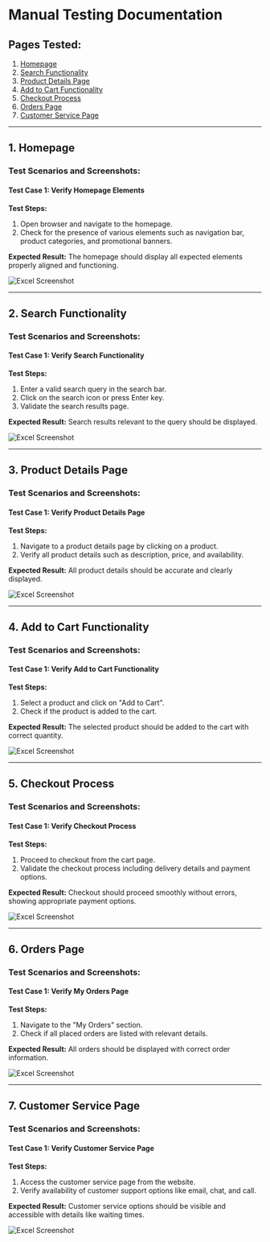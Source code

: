 # Manual Testing Documentation

## Pages Tested:

1. [Homepage](#1-homepage)
2. [Search Functionality](#2-search-functionality)
3. [Product Details Page](#3-product-details-page)
4. [Add to Cart Functionality](#4-add-to-cart-functionality)
5. [Checkout Process](#5-checkout-process)
6. [Orders Page](#6-orders-page)
7. [Customer Service Page](#7-customer-service-page)

---

## 1. Homepage

### Test Scenarios and Screenshots:

#### Test Case 1: Verify Homepage Elements

**Test Steps:**
1. Open browser and navigate to the homepage.
2. Check for the presence of various elements such as navigation bar, product categories, and promotional banners.

**Expected Result:** 
The homepage should display all expected elements properly aligned and functioning.
 
![Excel Screenshot](screenshots/1.png)

---

## 2. Search Functionality

### Test Scenarios and Screenshots:

#### Test Case 1: Verify Search Functionality

**Test Steps:**
1. Enter a valid search query in the search bar.
2. Click on the search icon or press Enter key.
3. Validate the search results page.

**Expected Result:** 
Search results relevant to the query should be displayed.

![Excel Screenshot](screenshots/1.png)

---

## 3. Product Details Page

### Test Scenarios and Screenshots:

#### Test Case 1: Verify Product Details Page

**Test Steps:**
1. Navigate to a product details page by clicking on a product.
2. Verify all product details such as description, price, and availability.

**Expected Result:** 
All product details should be accurate and clearly displayed.
 
![Excel Screenshot](screenshots/1.png)

---

## 4. Add to Cart Functionality

### Test Scenarios and Screenshots:

#### Test Case 1: Verify Add to Cart Functionality

**Test Steps:**
1. Select a product and click on "Add to Cart".
2. Check if the product is added to the cart.

**Expected Result:** 
The selected product should be added to the cart with correct quantity.
 
![Excel Screenshot](screenshots/1.png)

---

## 5. Checkout Process

### Test Scenarios and Screenshots:

#### Test Case 1: Verify Checkout Process

**Test Steps:**
1. Proceed to checkout from the cart page.
2. Validate the checkout process including delivery details and payment options.

**Expected Result:** 
Checkout should proceed smoothly without errors, showing appropriate payment options.
 
![Excel Screenshot](screenshots/1.png)

---

## 6. Orders Page

### Test Scenarios and Screenshots:

#### Test Case 1: Verify My Orders Page

**Test Steps:**
1. Navigate to the "My Orders" section.
2. Check if all placed orders are listed with relevant details.

**Expected Result:** 
All orders should be displayed with correct order information.
 
![Excel Screenshot](screenshots/1.png)

---

## 7. Customer Service Page

### Test Scenarios and Screenshots:

#### Test Case 1: Verify Customer Service Page

**Test Steps:**
1. Access the customer service page from the website.
2. Verify availability of customer support options like email, chat, and call.

**Expected Result:** 
Customer service options should be visible and accessible with details like waiting times.
 
![Excel Screenshot](screenshots/1.png)
